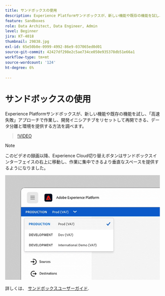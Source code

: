 ```yaml
---
title: サンドボックスの使用
description: Experience Platformサンドボックスが、新しい機能や既存の機能を試し、「フェイルファスト」アプローチで作業し、開発イニシアチブをリセットして再開できる、データの分離と環境を提供する方法を調べます。
feature: Sandboxes
role: Data Architect, Data Engineer, Admin
level: Beginner
jira: KT-4018
thumbnail: 29838.jpg
exl-id: 65e50b0e-0999-4992-86e9-037065ed0d01
source-git-commit: 42427df298e2c5ae734ce050e935378db51e66a1
workflow-type: tm+mt
source-wordcount: '124'
ht-degree: 6%

---
```


# サンドボックスの使用

Experience Platformサンドボックスが、新しい機能や既存の機能を試し、「高速失敗」アプローチで作業し、開発イニシアチブをリセットして再開できる、データ分離と環境を提供する方法を調べます。

>[!VIDEO](https://video.tv.adobe.com/v/29838/?quality=12&learn=on)

>[!NOTE]
>
>このビデオの録画以降、Experience Cloud切り替えボタンはサンドボックスインターフェイスの右上に移動し、作業に集中できるより垂直なスペースを提供するようになりました。
>
> ![サンドボックス切り替えボタンの再配置](../assets/sandbox-switcher.gif)

詳しくは、 [サンドボックスユーザーガイド](https://experienceleague.adobe.com/docs/experience-platform/sandbox/home.html?lang=ja).
